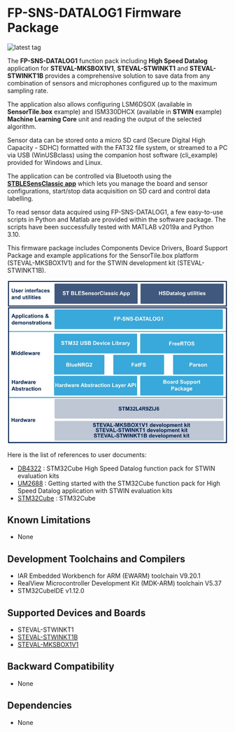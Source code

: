 # FP-SNS-DATALOG1 Firmware Package

![latest tag](https://img.shields.io/github/v/tag/STMicroelectronics/fp-sns-datalog1.svg?color=brightgreen)

The **FP-SNS-DATALOG1** function pack including **High Speed Datalog** application for **STEVAL-MKSBOX1V1**, **STEVAL-STWINKT1** and 
**STEVAL-STWINKT1B** provides a comprehensive solution to save data from any combination of sensors and
microphones configured up to the maximum sampling rate.
 
The application also allows configuring LSM6DSOX (available in **SensorTile.box** example) and ISM330DHCX 
(available in **STWIN** example) **Machine Learning Core** unit and reading the output of the 
selected algorithm.

Sensor data can be stored onto a micro SD card (Secure Digital High Capacity - SDHC) formatted with the FAT32
file system, or streamed to a PC via USB (WinUSBclass) using the companion host software (cli_example) provided
for Windows and Linux.

The application can be controlled via Bluetooth using the [**STBLESensClassic app**](https://www.st.com/en/embedded-software/stblesensclassic.html)
which lets you manage the board and sensor configurations, start/stop data acquisition on SD card and control 
data labelling.

To read sensor data acquired using FP-SNS-DATALOG1, a few easy-to-use scripts in Python and Matlab are provided
within the software package. The scripts have been successfully tested with MATLAB v2019a and Python 3.10.

This firmware package includes Components Device Drivers, Board Support Package and example applications 
for the SensorTile.box platform (STEVAL-MKSBOX1V1) and for the STWIN development kit (STEVAL-STWINKT1B).

![](_htmresc/FP-SNS-DATALOG1_Software_Architecture.jpg)

Here is the list of references to user documents:

- [DB4322](https://www.st.com/resource/en/user_manual/dm00743419.pdf) : STM32Cube High Speed Datalog function pack for STWIN evaluation kits
- [UM2688](https://www.st.com/resource/en/user_manual/dm00685314.pdf) : Getting started with the STM32Cube function pack for High Speed Datalog application with STWIN evaluation kits
- [STM32Cube](https://www.st.com/stm32cube) : STM32Cube

## Known Limitations

- None

## Development Toolchains and Compilers

-   IAR Embedded Workbench for ARM (EWARM) toolchain V9.20.1
-   RealView Microcontroller Development Kit (MDK-ARM) toolchain V5.37
-   STM32CubeIDE v1.12.0

## Supported Devices and Boards

- STEVAL-STWINKT1
- [STEVAL-STWINKT1B](https://www.st.com/stwin)
- [STEVAL-MKSBOX1V1](https://www.st.com/sensortilebox)

## Backward Compatibility

- None

## Dependencies

- None
